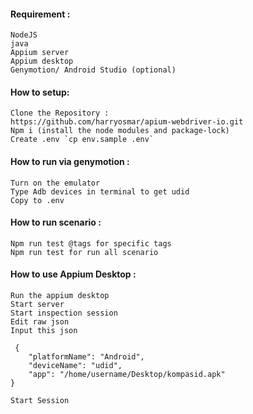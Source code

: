 #### Requirement : 
```
NodeJS 
java 
Appium server 
Appium desktop  
Genymotion/ Android Studio (optional) 
```

#### How to setup: 
```
Clone the Repository :  
https://github.com/harryosmar/apium-webdriver-io.git
Npm i (install the node modules and package-lock) 
Create .env `cp env.sample .env` 
``` 

#### How to run via genymotion : 
```
Turn on the emulator 
Type Adb devices in terminal to get udid 
Copy to .env  
``` 

#### How to run scenario : 
```
Npm run test @tags for specific tags 
Npm run test for run all scenario 
``` 

#### How to use Appium Desktop : 
```
Run the appium desktop 
Start server 
Start inspection session 
Edit raw json 
Input this json 

 { 
    "platformName": "Android", 
    "deviceName": "udid", 
    "app": "/home/username/Desktop/kompasid.apk" 
} 

Start Session 
``` 
